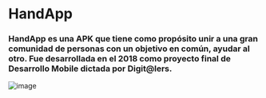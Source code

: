 # HandApp
<h3>HandApp es una APK que tiene como propósito unir a una gran comunidad de personas con un objetivo en común, ayudar al otro. Fue desarrollada en el 2018 como proyecto final de Desarrollo Mobile dictada por Digit@lers.</h3>

![image](https://github.com/gdisciglio/HandApp/blob/main/Mockup/handapp_mockup02.png)
